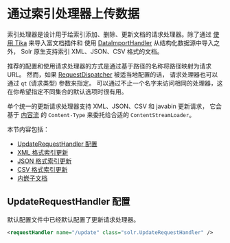 # 通过索引处理器上传数据

索引处理器是设计用于给索引添加、删除、更新文档的请求处理器。除了通过
[使用 Tika](../solr_cell.md) 来导入富文档插件和
使用 [DataImportHandler](../DataImportHandler.md) 从结构化数据源中导入之外，
Solr 原生支持索引 XML、JSON、CSV 格式的文档。

推荐的配置和使用请求处理器的方式是通过基于路径的名称将路径映射为请求 URL。
然而，如果 [RequestDispatcher](../config/solrconfig/RequestDispatcher.md) 被适当地配置的话，
请求处理器也可以通过 `qt` (请求类型) 参数来指定。
可以通过不止一个名字来访问相同的处理器，这在你希望指定不同集合的默认选项时很有用。

单个统一的更新请求处理器支持 XML、JSON、CSV 和 javabin 更新请求，
它会基于 [内容流](../content_streams.md) 的 `Content-Type` 来委托给合适的 `ContentStreamLoader`。

本节内容包括：

* [UpdateRequestHandler 配置](#config)
* [XML 格式索引更新](./xml.md)
* [JSON 格式索引更新](./json.md)
* [CSV 格式索引更新](./csv.md)
* [内嵌子文档](./nested.md)

## <a name="config"><a> UpdateRequestHandler 配置

默认配置文件中已经默认配置了更新请求处理器。

```xml
<requestHandler name="/update" class="solr.UpdateRequestHandler" />
```